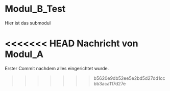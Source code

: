 # Modul_B_Test
Hier ist das submodul

<<<<<<< HEAD
Nachricht von Modul_A
=======
Erster Commit nachdem alles eingerichtet wurde.
>>>>>>> b5620e9db52ee5e2bd5d27dd1ccbb3aca117d27e
